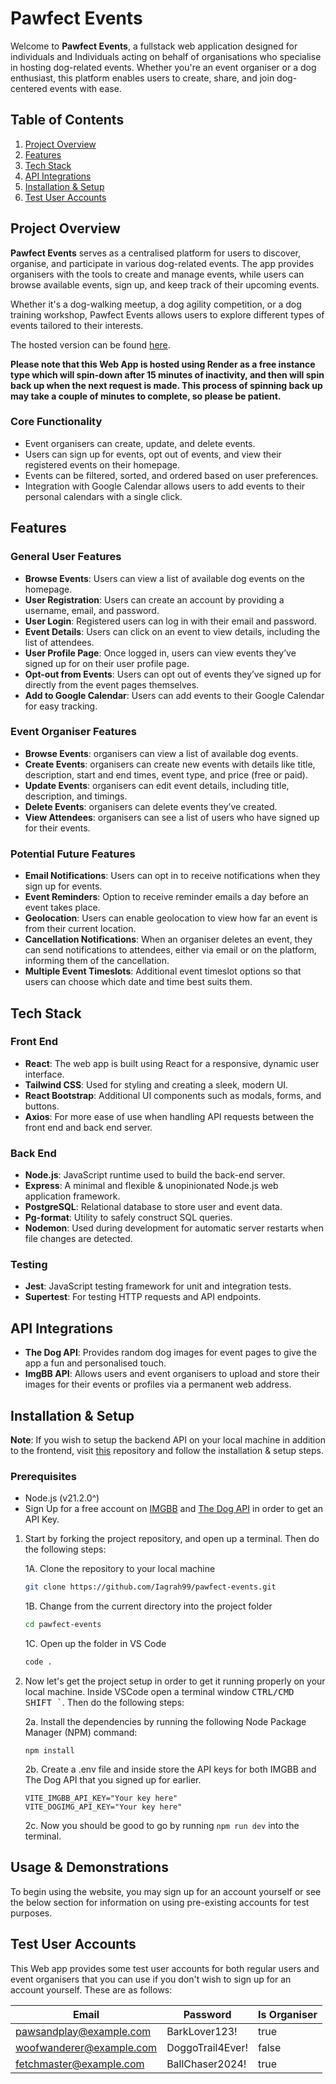 # Pawfect Events

Welcome to **Pawfect Events**, a fullstack web application designed for individuals and Individuals acting on behalf of organisations who specialise in hosting dog-related events. Whether you're an event organiser or a dog enthusiast, this platform enables users to create, share, and join dog-centered events with ease.

## Table of Contents
1. [Project Overview](#project-overview)
2. [Features](#features)
3. [Tech Stack](#tech-stack)
4. [API Integrations](#api-integrations)
5. [Installation & Setup](#installation--setup)
6. [Test User Accounts](#test-user-accounts)

## Project Overview

**Pawfect Events** serves as a centralised platform for users to discover, organise, and participate in various dog-related events. The app provides organisers with the tools to create and manage events, while users can browse available events, sign up, and keep track of their upcoming events.

Whether it's a dog-walking meetup, a dog agility competition, or a dog training workshop, Pawfect Events allows users to explore different types of events tailored to their interests.

The hosted version can be found <a href="https://pawfect-events.vercel.app/">here</a>.

**Please note that this Web App is hosted using Render as a free instance type which will spin-down after 15 minutes of inactivity, and then will spin back up when the next request is made. This process of spinning back up may take a couple of minutes to complete, so please be patient.**

### Core Functionality
- Event organisers can create, update, and delete events.
- Users can sign up for events, opt out of events, and view their registered events on their homepage.
- Events can be filtered, sorted, and ordered based on user preferences.
- Integration with Google Calendar allows users to add events to their personal calendars with a single click.

## Features

### General User Features
- **Browse Events**: Users can view a list of available dog events on the homepage.
- **User Registration**: Users can create an account by providing a username, email, and password.
- **User Login**: Registered users can log in with their email and password.
- **Event Details**: Users can click on an event to view details, including the list of attendees.
- **User Profile Page**: Once logged in, users can view events they’ve signed up for on their user profile page.
- **Opt-out from Events**: Users can opt out of events they’ve signed up for directly from the event pages themselves.
- **Add to Google Calendar**: Users can add events to their Google Calendar for easy tracking.

### Event Organiser Features
- **Browse Events**: organisers can view a list of available dog events.
- **Create Events**: organisers can create new events with details like title, description, start and end times, event type, and price (free or paid).
- **Update Events**: organisers can edit event details, including title, description, and timings.
- **Delete Events**: organisers can delete events they’ve created.
- **View Attendees**: organisers can see a list of users who have signed up for their events.

### Potential Future Features
- **Email Notifications**: Users can opt in to receive notifications when they sign up for events.
- **Event Reminders**: Option to receive reminder emails a day before an event takes place.
- **Geolocation**: Users can enable geolocation to view how far an event is from their current location.
- **Cancellation Notifications**: When an organiser deletes an event, they can send notifications to attendees, either via email or on the platform, informing them of the cancellation.
- **Multiple Event Timeslots**: Additional event timeslot options so that users can choose which date and time best suits them.

## Tech Stack

### Front End
- **React**: The web app is built using React for a responsive, dynamic user interface.
- **Tailwind CSS**: Used for styling and creating a sleek, modern UI.
- **React Bootstrap**: Additional UI components such as modals, forms, and buttons.
- **Axios**: For more ease of use when handling API requests between the front end and back end server.

### Back End
- **Node.js**: JavaScript runtime used to build the back-end server.
- **Express**: A minimal and flexible & unopinionated Node.js web application framework.
- **PostgreSQL**: Relational database to store user and event data.
- **Pg-format**: Utility to safely construct SQL queries.
- **Nodemon**: Used during development for automatic server restarts when file changes are detected.

### Testing
- **Jest**: JavaScript testing framework for unit and integration tests.
- **Supertest**: For testing HTTP requests and API endpoints.

## API Integrations
- **The Dog API**: Provides random dog images for event pages to give the app a fun and personalised touch.
- **ImgBB API**: Allows users and event organisers to upload and store their images for their events or profiles via a permanent web address.

## Installation & Setup

**Note**: If you wish to setup the backend API on your local machine in addition to the frontend, visit <a href="https://github.com/Iagrah99/pawfect-events-api">this</a> repository and follow the installation & setup steps.

### Prerequisites
- Node.js (v21.2.0^)
- Sign Up for a free account on <a href="https://api.imgbb.com/">IMGBB</a> and <a href="https://www.thedogapi.com/">The Dog API</a> in order to get an API Key.

1. Start by forking the project repository, and open up a terminal. Then do the following steps:

   1A. Clone the repository to your local machine

   ```bash
   git clone https://github.com/Iagrah99/pawfect-events.git
   ```
   
   1B. Change from the current directory into the project folder
   
   ```bash
   cd pawfect-events
   ```

   1C. Open up the folder in VS Code

   ```bash
   code .
   ```
  
3. Now let's get the project setup in order to get it running properly on your local machine.
   Inside VSCode open a terminal window <kbd>CTRL/CMD SHIFT `</kbd>. Then do the following steps:

   2a.  Install the dependencies by running the following Node Package Manager (NPM) command: 

   ```
   npm install
   ```

   2b. Create a .env file and inside store the API keys for both IMGBB and The Dog API that you signed up for earlier.

   ```
   VITE_IMGBB_API_KEY="Your key here"
   VITE_DOGIMG_API_KEY="Your key here"
   ```
   2c. Now you should be good to go by running `npm run dev` into the terminal.

## Usage & Demonstrations

To begin using the website, you may sign up for an account yourself or see the below section for information on using pre-existing accounts for test purposes.

## Test User Accounts

This Web app provides some test user accounts for both regular users and event organisers that you can use if you don't wish to sign up for an account yourself. These are as follows:

| Email                      | Password           | Is Organiser |
|-----------------------------|--------------------|--------------|
| pawsandplay@example.com      | BarkLover123!       | true         |
| woofwanderer@example.com     | DoggoTrail4Ever!    | false        |
| fetchmaster@example.com      | BallChaser2024!     | true         |
